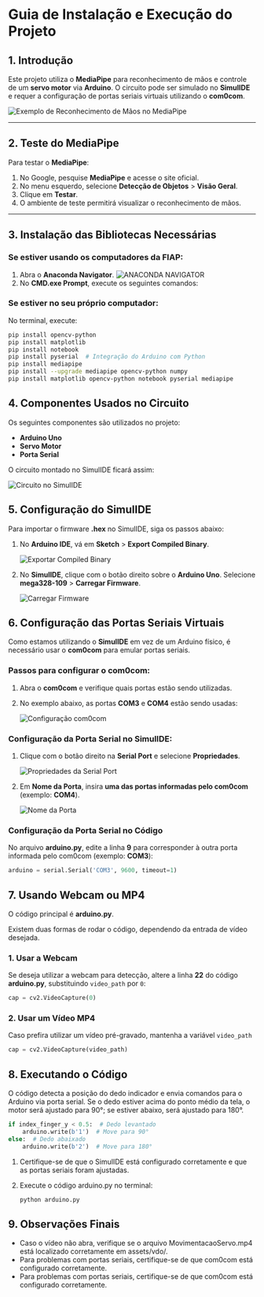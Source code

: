 # Guia de Instalação e Execução do Projeto

## 1. Introdução

Este projeto utiliza o **MediaPipe** para reconhecimento de mãos e controle de um **servo motor** via **Arduino**. O circuito pode ser simulado no **SimulIDE** e requer a configuração de portas seriais virtuais utilizando o **com0com**.

![Exemplo de Reconhecimento de Mãos no MediaPipe](/aula20250307/assets/img/MediaPipe.png)

---

## 2. Teste do MediaPipe

Para testar o **MediaPipe**:

1. No Google, pesquise **MediaPipe** e acesse o site oficial.
2. No menu esquerdo, selecione **Detecção de Objetos** > **Visão Geral**.
3. Clique em **Testar**.
4. O ambiente de teste permitirá visualizar o reconhecimento de mãos.

---

## 3. Instalação das Bibliotecas Necessárias

### **Se estiver usando os computadores da FIAP:**

1. Abra o **Anaconda Navigator**.
![ANACONDA NAVIGATOR](/aula20250307/assets/img/AnacondaNavigator.png)
2. No **CMD.exe Prompt**, execute os seguintes comandos:

### **Se estiver no seu próprio computador:**

No terminal, execute:

```sh
pip install opencv-python
pip install matplotlib
pip install notebook
pip install pyserial  # Integração do Arduino com Python
pip install mediapipe
pip install --upgrade mediapipe opencv-python numpy
pip install matplotlib opencv-python notebook pyserial mediapipe
```

## 4. Componentes Usados no Circuito

Os seguintes componentes são utilizados no projeto:

- **Arduino Uno**
- **Servo Motor**
- **Porta Serial**

O circuito montado no SimulIDE ficará assim:

![Circuito no SimulIDE](/aula20250307/assets/img/SimulIDE.png)

## 5. Configuração do SimulIDE

Para importar o firmware **.hex** no SimulIDE, siga os passos abaixo:

1. No **Arduino IDE**, vá em **Sketch** > **Export Compiled Binary**.

   ![Exportar Compiled Binary](/aula20250307/assets/img/compilado.png)

2. No **SimulIDE**, clique com o botão direito sobre o **Arduino Uno**. Selecione **mega328-109** > **Carregar Firmware**.

   ![Carregar Firmware](/aula20250307/assets/img/Fimware.png)

## 6. Configuração das Portas Seriais Virtuais

Como estamos utilizando o **SimulIDE** em vez de um Arduino físico, é necessário usar o **com0com** para emular portas seriais.

### **Passos para configurar o com0com:**
1. Abra o **com0com** e verifique quais portas estão sendo utilizadas.
2. No exemplo abaixo, as portas **COM3** e **COM4** estão sendo usadas:

   ![Configuração com0com](assets/img/com0com1.png)

### **Configuração da Porta Serial no SimulIDE:**
1. Clique com o botão direito na **Serial Port** e selecione **Propriedades**.
   
   ![Propriedades da Serial Port](assets/img/SerialPort.png)

2. Em **Nome da Porta**, insira **uma das portas informadas pelo com0com** (exemplo: **COM4**).

   ![Nome da Porta](assets/img/nomePorta.png)

### **Configuração da Porta Serial no Código**
No arquivo **arduino.py**, edite a linha **9** para corresponder à outra porta informada pelo com0com (exemplo: **COM3**):

```python
arduino = serial.Serial('COM3', 9600, timeout=1)
```

## 7. Usando Webcam ou MP4

O código principal é **arduino.py**.

Existem duas formas de rodar o código, dependendo da entrada de vídeo desejada.

### **1. Usar a Webcam**
Se deseja utilizar a webcam para detecção, altere a linha **22** do código **arduino.py**, substituindo `video_path` por `0`:

```python
cap = cv2.VideoCapture(0)
```

### **2. Usar um Vídeo MP4**
Caso prefira utilizar um vídeo pré-gravado, mantenha a variável `video_path`

```python
cap = cv2.VideoCapture(video_path)
```

## 8. Executando o Código
O código detecta a posição do dedo indicador e envia comandos para o Arduino via porta serial. Se o dedo estiver acima do ponto médio da tela, o motor será ajustado para 90°; se estiver abaixo, será ajustado para 180°.

```python
if index_finger_y < 0.5:  # Dedo levantado
    arduino.write(b'1')  # Move para 90°
else:  # Dedo abaixado
    arduino.write(b'2')  # Move para 180°
```
1. Certifique-se de que o SimulIDE está configurado corretamente e que as portas seriais foram ajustadas.

2. Execute o código arduino.py no terminal:
    ```sh
    python arduino.py
    ```

## 9. Observações Finais

* Caso o vídeo não abra, verifique se o arquivo MovimentacaoServo.mp4 está localizado corretamente em assets/vdo/.
* Para problemas com portas seriais, certifique-se de que com0com está configurado corretamente.
* Para problemas com portas seriais, certifique-se de que com0com está configurado corretamente.
